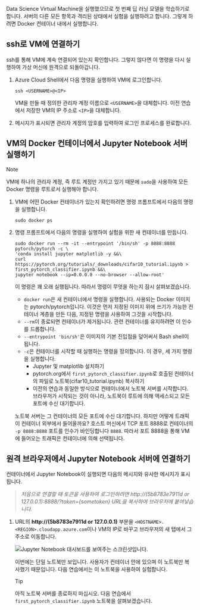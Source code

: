 Data Science Virtual Machine을 실행했으므로 첫 번째 딥 러닝 모델을 학습하기로 합니다. 서버의 다른 모든 항목과 격리된 상태에서 실험을 실행하려고 합니다. 그렇게 하려면 Docker 컨테이너 내에서 실행합니다.

## <a name="connect-to-the-vm-with-ssh"></a>ssh로 VM에 연결하기

ssh를 통해 VM에 계속 연결되어 있는지 확인합니다. 그렇지 않다면 이 명령을 다시 실행하여 가상 머신에 원격으로 되돌아갑니다.

1. Azure Cloud Shell에서 다음 명령을 실행하여 VM에 로그인합니다.

    ```azurecli 
    ssh <USERNAME>@<IP>
    ``` 
    
    VM을 만들 때 정의한 관리자 계정 이름으로 `<USERNAME>`을 대체합니다. 이전 연습에서 저장한 VM의 IP 주소로 `<IP>`을 대체합니다.  

1. 메시지가 표시되면 관리자 계정의 암호를 입력하여 로그인 프로세스를 완료합니다.

## <a name="run-a-jupyter-notebook-server-in-a-docker-container-in-the-vm"></a>VM의 Docker 컨테이너에서 Jupyter Notebook 서버 실행하기

> [!NOTE]
> VM에 하나의 관리자 계정, 즉 루트 계정만 가지고 있기 때문에 `sudo`을 사용하여 모든 Docker 명령을 루트로서 실행해야 합니다.

1. VM에 어떤 Docker 컨테이너가 있는지 확인하려면 명령 프롬프트에서 다음의 명령을 실행합니다.

    ```azurecli 
    sudo docker ps
    ```

1. 명령 프롬프트에서 다음의 명령을 실행하여 실험을 위한 새 컨테이너를 만듭니다.

    ```azurecli 
    sudo docker run --rm -it --entrypoint '/bin/sh' -p 8888:8888 pytorch/pytorch -c \
    'conda install jupyter matplotlib -y &&\
    curl https://pytorch.org/tutorials/_downloads/cifar10_tutorial.ipynb > first_pytorch_classifier.ipynb &&\
    jupyter notebook --ip=0.0.0.0 --no-browser --allow-root'
    ``` 

    이 명령은 꽤 오래 실행됩니다. 따라서 명령이 무엇을 하는지 잠시 살펴보겠습니다. 
    - `docker run`은 새 컨테이너에서 명령을 실행합니다. 사용되는 Docker 이미지는 pytorch/pytorch입니다. 이것은 먼저 지정된 이미지 위에 쓰기가 가능한 컨테이너 계층을 만든 다음, 지정된 명령을 사용하여 그것을 시작합니다.
    - `--rm`이 종료되면 컨테이너가 제거됩니다. 관련 컨테이너를 유지하려면 이 인수를 드롭합니다. 
    - `--entrypoint 'bin/sh'`은 이미지의 기본 진입점을 덮어써서 Bash shell이 됩니다.
    - `-c`은 컨테이너를 시작할 때 실행하는 명령을 정의합니다. 이 경우, 세 가지 명령을 실행합니다.
        - Jupyter 및 matplotlib 설치하기
        - pytorch.org에서 `first_pytorch_classifier.ipynb`로 호출된 컨테이너의 파일로 노트북(cifar10_tutorial.ipynb) 복사하기
        - 이전의 연습과 동일한 방식으로 컨테이너에서 노트북 서버를 시작합니다.  브라우저가 시작되는 것이 아니라, 노트북이 루트에 의해 액세스되고 모든 포트에 수신 대기합니다. 
    
    노트북 서버는 그 컨테이너의 모든 포트에 수신 대기합니다. 하지만 어떻게 트래픽이 컨테이너 외부에서 들어올까요? 호스트 머신에서 TCP 포트 8888로 컨테이너의 `-p 8888:8888` 포트를 인수가 바인딩합니다 `8888`. 따라서 포트 8888을 통해 VM에 들어오는 트래픽은 컨테이너에 의해 선택됩니다. 

## <a name="connect-to-the-jupyter-notebook-server-from-a-remote-browser"></a>원격 브라우저에서 Jupyter Notebook 서버에 연결하기 

컨테이너에서 Jupyter Notebook이 실행되면 다음의 메시지와 유사한 메시지가 표시됩니다. 

> *처음으로 연결할 때 토큰을 사용하여 로그인하려면 http://(5b8783e7911d or 127.0.0.1):8888/?token={sometoken} URL을 복사하여 브라우저에 붙여넣습니다.*

1. URL의 **http://(5b8783e7911d or 127.0.0.1)** 부분을 `<HOSTNAME>.<REGION>.cloudapp.azure.com`이나 VM의 IP로 바꾸고 브라우저의 새 탭에서 그 주소로 이동합니다.

    ![Jupyter Notebook 대시보드를 보여주는 스크린샷입니다. ](../media/notebook-in-docker.png)
    
    이번에는 단일 노트북만 보입니다. 사용자가 컨테이너 안에 있으며 이 노트북만 복사했기 때문입니다. 다음 연습에서는 이 노트북을 사용하여 실험합니다. 
    
    > [!TIP]
    > 아직 노트북 서버를 종료하지 마십시오. 다음 연습에서 `first_pytorch_classifier.ipynb` 노트북을 살펴보겠습니다.